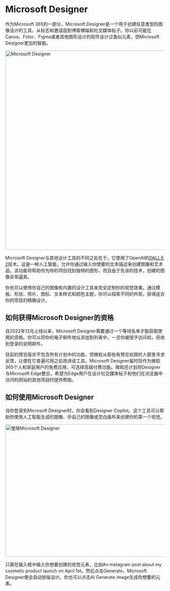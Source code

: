 # Microsoft Designer

作为Microsoft 365的一部分，Microsoft Designer是一个用于创建任意类型的图像设计的工具，从标志和邀请函到博客横幅和社交媒体帖子。你以前可能在Canva、Fotor、Figma或者其他图形设计的软件设计过类似元素，但Microsoft Designer更加的智能。

<a class="js" href="https://ai-bot.cn/wp-content/uploads/2023/03/microsoft-designer-image.png" data-fancybox="fancybox" data-caption="Microsoft Designer"><img class="alignnone size-full wp-image-947 loaded" src="https://ai-bot.cn/wp-content/uploads/2023/03/microsoft-designer-image.png" alt="Microsoft Designer" width="1200" height="630" data-src="https://ai-bot.cn/wp-content/uploads/2023/03/microsoft-designer-image.png" data-was-processed="true" /></a>

Microsoft Designer与其他设计工具的不同之处在于，它使用了OpenAI的<a href="https://ai-bot.cn/sites/50.html">DALL·E 2</a>技术。这是一种人工智能，允许你通过输入你想要的文本描述来创建图像和艺术品。该功能将帮助你为你的项目找到独特的图形，而且由于先进的技术，创建的图像非常逼真。

你也可以使用你自己的图像和内置的设计工具来完全定制你的视觉效果。通过模板、形状、照片、图标、文本样式和颜色主题，你可以探索不同的外观，获得适合你的项目的精确设计。
<h2>如何获得Microsoft Designer的资格</h2>
自2022年12月上线以来，Microsoft Designer需要通过一个等待名单才能获取使用的资格。你可以将你的电子邮件地址添加到列表中，一旦你被授予访问权，将收到登录的说明邮件。

目前的预览版并不包含所有计划中的功能，但微软从那些有预览权限的人那里寻求反馈，以便在它普遍可用之前改进该工具。Microsoft Designer届时将作为微软365个人和家庭用户的免费应用，可选择高级付费功能。微软还计划将Designer与Microsoft Edge整合。希望为Edge用户在设计社交媒体帖子和他们在浏览器中访问的网站的其他项目时提供帮助。
<h2>如何使用Microsoft Designer</h2>
当你登录到Microsoft Designer时，你会看到Designer Copilot。这个工具可以帮助你使用人工智能生成的图像、你自己的图像或空白画布来创建你的第一个视觉。

<a class="js" href="https://ai-bot.cn/wp-content/uploads/2023/03/how-to-use-microsoft-designer.png" data-fancybox="fancybox" data-caption="使用Microsoft Designer"><img class="alignnone size-full wp-image-949 loaded" src="https://ai-bot.cn/wp-content/uploads/2023/03/how-to-use-microsoft-designer.png" alt="使用Microsoft Designer" width="800" height="418" data-src="https://ai-bot.cn/wp-content/uploads/2023/03/how-to-use-microsoft-designer.png" data-was-processed="true" /></a>

只需在输入框中输入你想要创建的视觉元素，比如An Instagram post about my cosmetic product launch on April 1st。然后点击Generate，Microsoft Designer便会自动排版设计。你也可以点击AI Generate image生成你想要的元素。